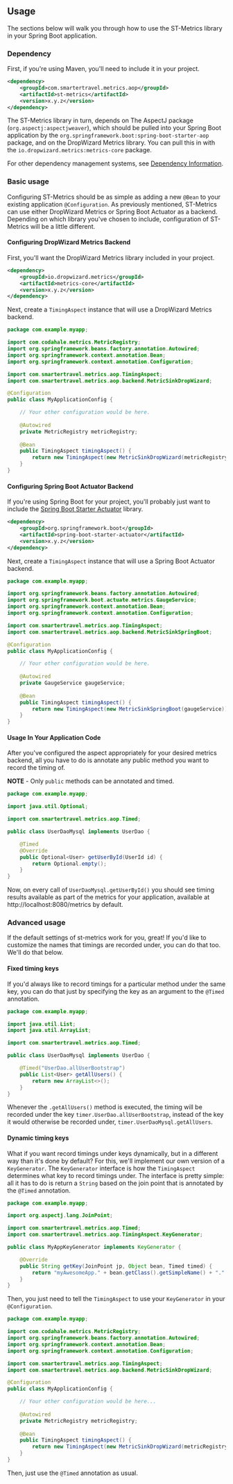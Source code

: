 ## Usage

The sections below will walk you through how to use the ST-Metrics library in your Spring Boot
application.

### Dependency

First, if you're using Maven, you'll need to include it in your project.

``` xml
<dependency>
    <groupId>com.smartertravel.metrics.aop</groupId>
    <artifactId>st-metrics</artifactId>
    <version>x.y.z</version>
</dependency>
```

The ST-Metrics library in turn, depends on The AspectJ package (`org.aspectj:aspectjweaver`), which
should be pulled into your Spring Boot application by the `org.springframework.boot:spring-boot-starter-aop`
package, and on the DropWizard Metrics library. You can pull this in with the
`io.dropwizard.metrics:metrics-core` package.

For other dependency management systems, see [Dependency Information](dependency-info.html).

### Basic usage

Configuring ST-Metrics should be as simple as adding a new `@Bean` to your existing application
`@Configuration`. As previously mentioned, ST-Metrics can use either DropWizard Metrics or Spring
Boot Actuator as a backend. Depending on which library you've chosen to include, configuration
of ST-Metrics will be a little different.

#### Configuring DropWizard Metrics Backend

First, you'll want the DropWizard Metrics library included in your project.

``` xml
<dependency>
    <groupId>io.dropwizard.metrics</groupId>
    <artifactId>metrics-core</artifactId>
    <version>x.y.z</version>
</dependency>
```

Next, create a ``TimingAspect`` instance that will use a DropWizard Metrics backend.

``` java
package com.example.myapp;

import com.codahale.metrics.MetricRegistry;
import org.springframework.beans.factory.annotation.Autowired;
import org.springframework.context.annotation.Bean;
import org.springframework.context.annotation.Configuration;

import com.smartertravel.metrics.aop.TimingAspect;
import com.smartertravel.metrics.aop.backend.MetricSinkDropWizard;

@Configuration
public class MyApplicationConfig {

    // Your other configuration would be here.
    
    @Autowired
    private MetricRegistry metricRegistry;
    
    @Bean
    public TimingAspect timingAspect() {
        return new TimingAspect(new MetricSinkDropWizard(metricRegistry));
    }
}
```

#### Configuring Spring Boot Actuator Backend

If you're using Spring Boot for your project, you'll probably just want to include the [Spring Boot
Starter Actuator](http://docs.spring.io/spring-boot/docs/current/reference/htmlsingle/#production-ready) library.

``` xml
<dependency>
    <groupId>org.springframework.boot</groupId>
    <artifactId>spring-boot-starter-actuator</artifactId>
    <version>x.y.z</version>
</dependency>
```

Next, create a ``TimingAspect`` instance that will use a Spring Boot Actuator backend.

``` java
package com.example.myapp;

import org.springframework.beans.factory.annotation.Autowired;
import org.springframework.boot.actuate.metrics.GaugeService;
import org.springframework.context.annotation.Bean;
import org.springframework.context.annotation.Configuration;

import com.smartertravel.metrics.aop.TimingAspect;
import com.smartertravel.metrics.aop.backend.MetricSinkSpringBoot;

@Configuration
public class MyApplicationConfig {

    // Your other configuration would be here.
    
    @Autowired
    private GaugeService gaugeService;
    
    @Bean
    public TimingAspect timingAspect() {
        return new TimingAspect(new MetricSinkSpringBoot(gaugeService));
    }
}
```

#### Usage In Your Application Code

After you've configured the aspect appropriately for your desired metrics backend, all you have to do is
annotate any public method you want to record the timing of.

**NOTE** - Only `public` methods can be annotated and timed.
    
``` java
package com.example.myapp;

import java.util.Optional;

import com.smartertravel.metrics.aop.Timed;

public class UserDaoMysql implements UserDao {

    @Timed
    @Override
    public Optional<User> getUserById(UserId id) {
        return Optional.empty();
    }
}    
```

Now, on every call of `UserDaoMysql.getUserById()` you should see timing results available as part
of the metrics for your application, available at http://localhost:8080/metrics by default.

### Advanced usage

If the default settings of st-metrics work for you, great! If you'd like to customize the names that
timings are recorded under, you can do that too. We'll do that below.

#### Fixed timing keys

If you'd always like to record timings for a particular method under the same key, you can do that just
by specifying the key as an argument to the `@Timed` annotation. 

``` java
package com.example.myapp;

import java.util.List;
import java.util.ArrayList;

import com.smartertravel.metrics.aop.Timed;

public class UserDaoMysql implements UserDao {

    @Timed("UserDao.allUserBootstrap")
    public List<User> getAllUsers() {
        return new ArrayList<>();
    }
}
```

Whenever the `.getAllUsers()` method is executed, the timing will be recorded under the key 
`timer.UserDao.allUserBootstrap`, instead of the key it would otherwise be recorded under,
`timer.UserDaoMysql.getAllUsers`.

#### Dynamic timing keys

What if you want record timings under keys dynamically, but in a different way than it's done
by default? For this, we'll implement our own version of a `KeyGenerator`. The `KeyGenerator`
interface is how the `TimingAspect` determines what key to record timings under. The interface
is pretty simple: all it has to do is return a `String` based on the join point that is annotated
by the `@Timed` annotation.

``` java
package com.example.myapp;

import org.aspectj.lang.JoinPoint;

import com.smartertravel.metrics.aop.Timed;
import com.smartertravel.metrics.aop.TimingAspect.KeyGenerator;

public class MyAppKeyGenerator implements KeyGenerator {

    @Override
    public String getKey(JoinPoint jp, Object bean, Timed timed) {
        return "myAwesomeApp." + bean.getClass().getSimpleName() + "." + jp.getSignature().getName();
    }
}
```
        
Then, you just need to tell the `TimingAspect` to use your `KeyGenerator` in your `@Configuration`.
        
``` java
package com.example.myapp;

import com.codahale.metrics.MetricRegistry;
import org.springframework.beans.factory.annotation.Autowired;
import org.springframework.context.annotation.Bean;
import org.springframework.context.annotation.Configuration;

import com.smartertravel.metrics.aop.TimingAspect;
import com.smartertravel.metrics.aop.backend.MetricSinkDropWizard;

@Configuration
public class MyApplicationConfig {

    // Your other configuration would be here...
    
    @Autowired
    private MetricRegistry metricRegistry;
    
    @Bean
    public TimingAspect timingAspect() {
        return new TimingAspect(new MetricSinkDropWizard(metricRegistry), new MyAppKeyGenerator());
    }
}
```

Then, just use the `@Timed` annotation as usual.
